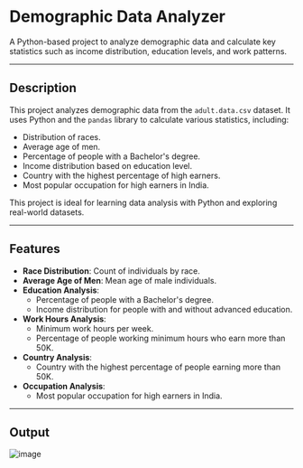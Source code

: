 # Demographic Data Analyzer

A Python-based project to analyze demographic data and calculate key statistics such as income distribution, education levels, and work patterns.

---

## Description
This project analyzes demographic data from the `adult.data.csv` dataset. It uses Python and the `pandas` library to calculate various statistics, including:
- Distribution of races.
- Average age of men.
- Percentage of people with a Bachelor's degree.
- Income distribution based on education level.
- Country with the highest percentage of high earners.
- Most popular occupation for high earners in India.

This project is ideal for learning data analysis with Python and exploring real-world datasets.

---

## Features
- **Race Distribution**: Count of individuals by race.
- **Average Age of Men**: Mean age of male individuals.
- **Education Analysis**:
  - Percentage of people with a Bachelor's degree.
  - Income distribution for people with and without advanced education.
- **Work Hours Analysis**:
  - Minimum work hours per week.
  - Percentage of people working minimum hours who earn more than 50K.
- **Country Analysis**:
  - Country with the highest percentage of people earning more than 50K.
- **Occupation Analysis**:
  - Most popular occupation for high earners in India.

---

## Output
![image](https://github.com/user-attachments/assets/b0026cb3-ba14-4b0d-9798-b32387afdd71)

